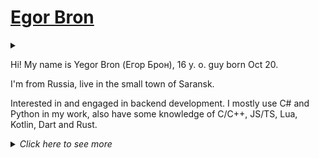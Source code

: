 # [Egor Bron](https://egorbron.github.io/)
<!--<img src="https://avatars.githubusercontent.com/u/71507444?s=64" style="border-radius: 4px;" alt="Avatar">-->

<!--[![ko-fi](https://ko-fi.com/img/githubbutton_sm.svg)](https://ko-fi.com/egorbron)-->
<details><summary></summary>
 
 ![Profile views](https://komarev.com/ghpvc/?username=EgorBron&color=4c10cc&style=flat-square)
 
</details>

Hi! My name is Yegor Bron (Егор Брон), 16 y. o. guy born Oct 20.

I'm from Russia, live in the small town of Saransk.

Interested in and engaged in backend development. I mostly use C# and Python in my work, also have some knowledge of C/C++, JS/TS, Lua, Kotlin, Dart and Rust.

<details><summary><i>Click here to see more</i></summary>

### Skills and toolset

<details><summary>click to reveal</summary>

<sub>Languages</sub>

[![Skills - Languages](https://skillicons.dev/icons?i=cs,py,kotlin,bash,,dart,c,cpp,rust,lua,js,ts)](/)

<sub>Platforms</sub>

[![Skills - Platforms](https://skillicons.dev/icons?i=discord,git,github,dotnet,docker,bots,linux,cmake,gradle,wasm)](/)

<sub>UI, markup, DBs</sub>

[![Skills - UI, markup, DBs](https://skillicons.dev/icons?i=flutter,bootstrap,jquery,godot,unity,,md,html,css,svg,regex,,mongodb,sqlite,postgres)](/)

<sub>Editors</sub>

[![Skills - Editors](https://skillicons.dev/icons?i=visualstudio,vscode,idea,ps,blender,au,pr,ae,figma)](/) 
</details>

### My projects
<details><summary>click to reveal</summary>

> Here are all the projects that I work on or have worked on recently.
>
> If ✔ is after project name - this project is finished, 🥶 - project is temporarily unmaintained.

###### Personal projects
  * 📄 [Some GitHub Gists](https://gist.github.com/EgorBron)
  * ❎ [Move or Die modding manual](https://github.com/EgorBron/MoveOrDie-Modding) - collection of manuals & community docs about modding in MoD 
  * 📲 [BuildingRPC](https://github.com/EgorBron/BuildingRPC) - attempt to make RPC on C# that aims to use "Builder" pattern to create calls
  * 📄 [shhta](https://github.com/EgorBron/shhta) - safe host for HyperTextApplications (analog for obsolete MSHTA)
  * 🔌 [SocketSaber](https://github.com/EgorBron/SocketSaber)🥶 - mod and library that allows you to open localhost TCP socket with lots of your current BS activity
  * 🖼 [BSDRP](https://github.com/EgorBron/BSDRP)🥶 - DRP (Discord Rich Presence) implementation for Beat Saber
  * 🎋 [GrasscutterCommandGenerator](https://github.com/EgorBron/GrasscutterCommandGenerator)🥶 - fork of [GCG](https://github.com/jie65535/GrasscutterCommandGenerator) with few new features and translations fixes
  * 📸 [ae2gd](https://github.com/EgorBron/ae2gd)🥶 - plugin for After Effects that imports composition to Geometry Dash level
  * 🌋 [XGauntlet](https://github.com/EgorBron/XGauntlet)🥶 - Geode mod for Geometry Dash that helps to add more "gauntlets"
  * 🤖 [ConsChatGPT](https://github.com/EgorBron/ConsChatGPT)✔ - not so good implementation of ChatGPT (gpt-3.5-turbo) usage through console
  * 💽 [EasyDriveIcon](https://github.com/EgorBron/EasyDriveIcon)✔ - util for change drive icon in Windows explorer
  * 🙀 [WHAT THE CAT?!](https://github.com/EgorBron/WHAT-THE-CAT)✔ - joke "virus" that spams with cat images (and not only cats)
  * *And lots of private repos with "great" ideas...*

###### [Blusutils](https://github.com/Blusutils/) projects
  * 🥫 [DESrv](https://github.com/Blusutils/DESrv) - Dedicated Extendible Server for usage in different tasks
  * 🎞️ [Blusutils Overalls](https://overalls.blusutils.net) - a set of useful web services for interaction between enterprise logic and the end user
    * ⤴️ [RPN - RePosting.NETwork (private)](https://github.com/Blusutils/RPN) - a .NET API to create reposting APIs
    * 📰 [Blusutils Newscenter (private)](https://github.com/Blusutils/Newscenter)🥶 - IfTTT-like news crossposting solution
    * 📜 [forme.ly (private)](https://github.com/Blusutils/forme.ly)🥶 - modern & convient forms builder
    * 👥 [forumά (private)](https://github.com/Blusutils/foruma)🥶 - template for forum pages
    * 🔗 [SLS (private)](https://github.com/Blusutils/SLS)🥶 - short links system
    * 🪪 [BlusuBio (private)](https://github.com/Blusutils/Bio)🥶 - biography landing pages builder
  * 👷‍♀️ [AniTycoon (private)](https://github.com/Blusutils/AniTycoon)🥶 - yet another Discord bot
  * 🌄 [DESCEndLib](https://github.com/Blusutils/DESCEndLib)✔ - multipurposal .NET library

 ###### Blusutils [Firoapps](https://github.com/Firoapps)
   * 📹 [CaptureExp (private)](https://github.com/Firoapps/CaptureExp)🥶 - shitty motion capture implementation for VR and exportion to some 3D software
   * 🎆 [Firochat (private)](https://github.com/Firoapps)🥶 - cross-platform all-in-one messengers client implementation for developers and enthusiasts
   * 📨 [Migratail (private)](https://github.com/Firoapps/Migratail)🥶 - helps to migrate from old mail services, browsers or systems
   * 🏞 [TurfTooley (private)](https://github.com/EgorBron/TurfTooley)🥶 - wildcard template for any sort of launchers made with mind and some turf
   * 🪔 [LAMP (private)](https://github.com/Firoapps/LAMP)🥶 - Light All Media Player
 
###### Blusutils x [SyrDB](https://github.com/syrdb)
  * 🗄 [BDSF.NET](https://github.com/Blusutils/BDSF.NET)🥶 - *Binary Data Store Format* implementation for .NET
  * 🍕 [SyrD.NET](https://github.com/syrdb/SyrD.NET)🥶 - [SyrDB](https://github.com/syrdb/SyrDB) driver for .NET
  * 🧀 [SyrBot](https://github.com/Blusutils/Syr)🥶 - Discord bot with great functionality
  * 🔁 [RouC](https://github.com/Blusutils/RouC)🥶 - the web anonymous **Rou**lette **C**hat
</details>

### Social networks (in order of speed of reply)
<details><summary>click to reveal</summary>

> If you can/want, please just join the related community (server, channel, etc.) if it exists. And if you sent friend request or DM, describe what are you want as completly as you can. **Please sure to not ask about Python or bots!**

💿[Discord (@egorbron)](https://discord.com/users/555638466365489172) or [Discord Server](https://discord.gg/bJkW8SSEeY)

🧻[Telegram DM (@egorbronn)](https://t.me/egorbronn) or [channel (@egorbron_sleep, RU)](https://t.me/egorbron_sleep) 

▶[YouTube (@EgorBron)](https://youtube.com/@EgorBron)

⏺[Steam](https://steamcommunity.com/id/EgorBronn/)

💬[DonationAlerts](https://www.donationalerts.com/c/egorbron)

📧[E-mail (egorbron@inbox.ru)](mailto:egorbron@inbox.ru)

⏹[VK (@egorbronn)](https://vk.com/egorbronn) (inactive, may not reply) 

🟣[osu!profile](https://osu.ppy.sh/users/15136301) (noreply)
 
🐳[Docker Hub](https://hub.docker.com/u/egorbron) (noreply)

🏪[Itch](https://egorbron.itch.io/) (noreply)

☕[Ko-fi](https://ko-fi.com/egorbron) (noreply)

</details>

### Statistics (not fully precise)

#### Discord Activity
<details><summary>click to reveal</summary>
<a href="https://discord.com/users/555638466365489172">
  <img
    src="https://lanyard.cnrad.dev/api/555638466365489172?idleMessage=Doing%20nothing"
    alt="Discord Presence"
    width=300
  />
</a>
</details>
 
#### GitHub
<details><summary>click to reveal</summary>
 
<!--
![Stats](https://github-readme-stats.vercel.app/api?username=EgorBron&show_icons=true&theme=tokyonight&bg_color=000000&title_color=ebebeb&text_color=cbcbcb)

![Top Langs](https://github-readme-stats.vercel.app/api/top-langs/?username=EgorBron&layout=compact&theme=codeSTACKr)-->

![Metrics](/github-metrics.svg)

![Metrics Blusutils](/github-metrics-blusutils.svg)
 
</details>

#### Wakatime

<details><summary>click to reveal</summary>
 
 [![Wakatime profile](https://wakatime.com/badge/user/0d335b7c-5fc4-4716-9e58-4e0d11be214d.svg?style=flat-square)](https://wakatime.com/@EgorBron)
 
<img
  src="https://wakatime.com/share/@EgorBron/e276a505-ff9f-4cb2-885f-778f074830ee.svg"
  alt="Wakatime stats - Languages"
  width=500
/>
<img
  src="https://wakatime.com/share/@EgorBron/98a0f5cf-84cc-433d-81fa-f5fcb834b626.svg"
  alt="Wakatime stats - Editors"
  width=500
/>
 </details>
 
 </details>
